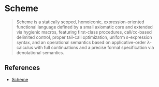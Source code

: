 # Scheme

> Scheme is a statically scoped, homoiconic, expression-oriented functional language defined by a small axiomatic core and extended via hygienic macros, featuring first-class procedures, call/cc-based delimited control, proper tail-call optimization, uniform s-expression syntax, and an operational semantics based on applicative-order λ-calculus with full continuations and a precise formal specification via denotational semantics.

## References

- [Scheme](https://www.notion.so/Scheme-570cd34a8cfb483fb7a1b2d0c3ba84b9?pvs=26&qid&origin)
